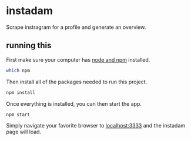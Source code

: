 # instadam
Scrape instragram for a profile and generate an overview.

## running this
First make sure your computer has [node and npm](https://nodejs.org/) installed.

```bash
which npm
```

Then install all of the packages needed to run this project.

```bash
npm install
```

Once everything is installed, you can then start the app.

```
npm start
```

Simply navigate your favorite browser to [localhost:3333](http://localhost:3333/) and the instadam page will load.
